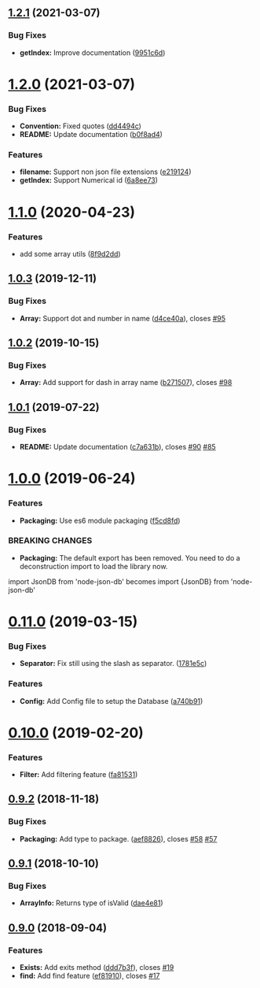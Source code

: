 ## [1.2.1](https://github.com/Belphemur/node-json-db/compare/v1.2.0...v1.2.1) (2021-03-07)


### Bug Fixes

* **getIndex:** Improve documentation ([9951c6d](https://github.com/Belphemur/node-json-db/commit/9951c6de7d09adaa66620584e592e1151ba60e5d))

# [1.2.0](https://github.com/Belphemur/node-json-db/compare/v1.1.0...v1.2.0) (2021-03-07)


### Bug Fixes

* **Convention:** Fixed quotes ([dd4494c](https://github.com/Belphemur/node-json-db/commit/dd4494c321172037ff51af284911ea64279e1455))
* **README:** Update documentation ([b0f8ad4](https://github.com/Belphemur/node-json-db/commit/b0f8ad48212a9e4b76362b42395d937ed970ba58))


### Features

* **filename:** Support non json file extensions ([e219124](https://github.com/Belphemur/node-json-db/commit/e2191246c50d9477a43c038975589a9d1da5a58d))
* **getIndex:** Support Numerical id ([6a8ee73](https://github.com/Belphemur/node-json-db/commit/6a8ee7381345ab74b851ffe2092285b09ecce922))

# [1.1.0](https://github.com/Belphemur/node-json-db/compare/v1.0.3...v1.1.0) (2020-04-23)


### Features

* add some array utils ([8f9d2dd](https://github.com/Belphemur/node-json-db/commit/8f9d2dd01950d3441fa8badd98689caeadf16e9c))

## [1.0.3](https://github.com/Belphemur/node-json-db/compare/v1.0.2...v1.0.3) (2019-12-11)


### Bug Fixes

* **Array:** Support dot and number in name ([d4ce40a](https://github.com/Belphemur/node-json-db/commit/d4ce40adaa3b0b51cbc57060ee77eccd317cd136)), closes [#95](https://github.com/Belphemur/node-json-db/issues/95)

## [1.0.2](https://github.com/Belphemur/node-json-db/compare/v1.0.1...v1.0.2) (2019-10-15)


### Bug Fixes

* **Array:** Add support for dash in array name ([b271507](https://github.com/Belphemur/node-json-db/commit/b2715070023a07a29c2d66268b1f69d35cf9229d)), closes [#98](https://github.com/Belphemur/node-json-db/issues/98)

## [1.0.1](https://github.com/Belphemur/node-json-db/compare/v1.0.0...v1.0.1) (2019-07-22)


### Bug Fixes

* **README:** Update documentation ([c7a631b](https://github.com/Belphemur/node-json-db/commit/c7a631b)), closes [#90](https://github.com/Belphemur/node-json-db/issues/90) [#85](https://github.com/Belphemur/node-json-db/issues/85)

# [1.0.0](https://github.com/Belphemur/node-json-db/compare/v0.11.0...v1.0.0) (2019-06-24)


### Features

* **Packaging:** Use es6 module packaging ([f5cd8fd](https://github.com/Belphemur/node-json-db/commit/f5cd8fd))


### BREAKING CHANGES

* **Packaging:** The default export has been removed. You need to do a deconstruction import to load the library now.

import JsonDB from 'node-json-db'
becomes
import {JsonDB} from 'node-json-db'

# [0.11.0](https://github.com/Belphemur/node-json-db/compare/v0.10.0...v0.11.0) (2019-03-15)


### Bug Fixes

* **Separator:** Fix still using the slash as separator. ([1781e5c](https://github.com/Belphemur/node-json-db/commit/1781e5c))


### Features

* **Config:** Add Config file to setup the Database ([a740b91](https://github.com/Belphemur/node-json-db/commit/a740b91))

# [0.10.0](https://github.com/Belphemur/node-json-db/compare/v0.9.2...v0.10.0) (2019-02-20)


### Features

* **Filter:** Add filtering feature ([fa81531](https://github.com/Belphemur/node-json-db/commit/fa81531))

## [0.9.2](https://github.com/Belphemur/node-json-db/compare/v0.9.1...v0.9.2) (2018-11-18)


### Bug Fixes

* **Packaging:** Add type to package. ([aef8826](https://github.com/Belphemur/node-json-db/commit/aef8826)), closes [#58](https://github.com/Belphemur/node-json-db/issues/58) [#57](https://github.com/Belphemur/node-json-db/issues/57)

## [0.9.1](https://github.com/Belphemur/node-json-db/compare/v0.9.0...v0.9.1) (2018-10-10)


### Bug Fixes

* **ArrayInfo:** Returns type of isValid ([dae4e81](https://github.com/Belphemur/node-json-db/commit/dae4e81))

## [0.9.0](https://github.com/Belphemur/node-json-db/compare/v0.7.3...v0.9.0) (2018-09-04)


### Features

* **Exists:** Add exits method ([ddd7b3f](https://github.com/Belphemur/node-json-db/commit/ddd7b3f)), closes [#19](https://github.com/Belphemur/node-json-db/issues/19)
* **find:** Add find feature ([ef81910](https://github.com/Belphemur/node-json-db/commit/ef81910)), closes [#17](https://github.com/Belphemur/node-json-db/issues/17)
